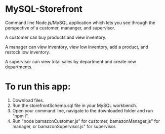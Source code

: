 # MySQL-Storefront
Command line Node.js/MySQL application which lets you see through the perspective of a customer, mananger, and supervisor.

A customer can buy products and view inventory.

A manager can view inventory, view low inventory, add a product, and restock low inventory.

A supervisor can view total sales by department and create new departments.

# To run this app:

1. Download files.
2. Run the storefrontSchema.sql file in your MySQL workbench.
3. Open your command line, navigate to the downloaded folder and run "npm i".
4. Run "node bamazonCustomer.js" for customer, bamazonManager.js" for manager, or bamazonSupervisor.js" for supervisor.
